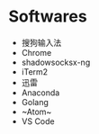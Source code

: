 # Softwares

* 搜狗输入法
* Chrome
* shadowsocksx-ng
* iTerm2
* 迅雷
* Anaconda
* Golang
* ~Atom~
* VS Code
